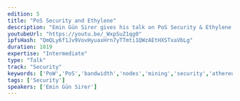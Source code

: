 ```yaml
---
edition: 5
title: "PoS Security and Ethylene"
description: "Emin Gün Sirer gives his talk on PoS Security & Ethylene."
youtubeUrl: "https://youtu.be/_WxpSuZ1qg0"
ipfsHash: "QmQLy6f1Jv9VovHyuaxHrn7yTTmti1QWzAEtHXSTxaVbLg"
duration: 1819
expertise: "Intermediate"
type: "Talk"
track: "Security"
keywords: ['PoW','PoS','bandwidth','nodes','mining','security','athereum','technical']
tags: ['Security']
speakers: ['Emin Gün Sirer']
---
```

